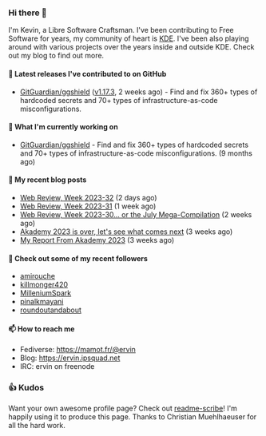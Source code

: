 ### Hi there 👋

I'm Kevin, a Libre Software Craftsman. I've been contributing to Free Software for years,
my community of heart is [KDE](https://kde.org). I've been also playing around with various
projects over the years inside and outside KDE. Check out my blog to find out more.

#### 🔭 Latest releases I've contributed to on GitHub

- [GitGuardian/ggshield](https://github.com/GitGuardian/ggshield) ([v1.17.3](https://github.com/GitGuardian/ggshield/releases/tag/v1.17.3), 2 weeks ago) - Find and fix 360&#43; types of hardcoded secrets and 70&#43; types of infrastructure-as-code misconfigurations.

#### 🌱 What I'm currently working on

- [GitGuardian/ggshield](https://github.com/GitGuardian/ggshield) - Find and fix 360&#43; types of hardcoded secrets and 70&#43; types of infrastructure-as-code misconfigurations. (9 months ago)

#### 📜 My recent blog posts

- [Web Review, Week 2023-32](https://ervin.ipsquad.net/blog/2023/08/11/web-review-week-2023-32/) (2 days ago)
- [Web Review, Week 2023-31](https://ervin.ipsquad.net/blog/2023/08/04/web-review-week-2023-31/) (1 week ago)
- [Web Review, Week 2023-30... or the July Mega-Compilation](https://ervin.ipsquad.net/blog/2023/07/28/web-review-week-2023-30/) (2 weeks ago)
- [Akademy 2023 is over, let&#39;s see what comes next](https://ervin.ipsquad.net/blog/2023/07/22/akademy-2023-is-over-lets-see-what-comes-next/) (3 weeks ago)
- [My Report From Akademy 2023](https://ervin.ipsquad.net/blog/2023/07/17/report-from-akademy-2023/) (3 weeks ago)

#### 👯 Check out some of my recent followers

- [amirouche](https://github.com/amirouche)
- [killmonger420](https://github.com/killmonger420)
- [MilleniumSpark](https://github.com/MilleniumSpark)
- [pinalkmayani](https://github.com/pinalkmayani)
- [roundoutandabout](https://github.com/roundoutandabout)

#### 📫 How to reach me

- Fediverse: https://mamot.fr/@ervin
- Blog: https://ervin.ipsquad.net
- IRC: ervin on freenode

### 👍 Kudos

Want your own awesome profile page? Check out [readme-scribe](https://github.com/muesli/readme-scribe)!
I'm happily using it to produce this page. Thanks to Christian Muehlhaeuser for all the hard work.


